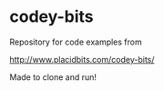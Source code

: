 codey-bits
==========

Repository for code examples from

http://www.placidbits.com/codey-bits/

Made to clone and run! 
